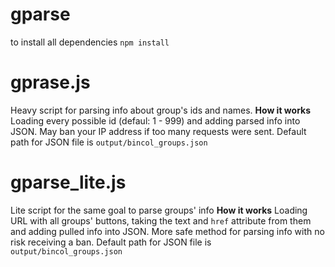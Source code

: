 # gparse
to install all dependencies `npm install`
# gprase.js
Heavy script for parsing info about group's ids and names. 
**How it works**
Loading every possible id (defaul: 1 - 999) and adding parsed info into JSON. May ban your IP address if too many requests were sent. Default path for JSON file is `output/bincol_groups.json`
# gparse_lite.js
Lite script for the same goal to parse groups' info
**How it works**
Loading URL with all groups' buttons, taking the text and `href` attribute from them and adding pulled info into JSON. More safe method for parsing info with no risk receiving a ban. Default path for JSON file is `output/bincol_groups.json`

